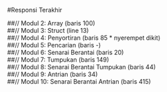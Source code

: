 #Responsi Terakhir


##// Modul 2: Array (baris 100)<br>
##// Modul 3: Struct (line 13)<br>
##// Modul 4: Penyortiran (baris 85 * nyerempet dikit)<br>
##// Modul 5: Pencarian (baris -)<br>
##// Modul 6: Senarai Berantai (baris 20)<br>
##// Modul 7: Tumpukan (baris 149)<br>
##// Modul 8: Senarai Berantai Tumpukan (baris 44)<br>
##// Modul 9: Antrian (baris 34)<br>
##// Modul 10: Senarai Berantai Antrian (baris 415)